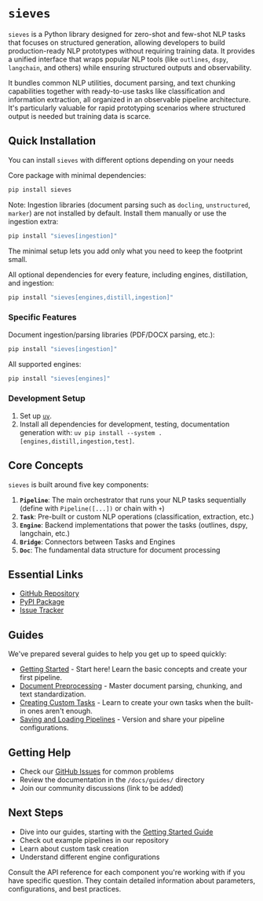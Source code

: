 # `sieves`

`sieves` is a Python library designed for zero-shot and few-shot NLP tasks that focuses on structured generation,
allowing developers to build production-ready NLP prototypes without requiring training data. It provides a unified
interface that wraps popular NLP tools (like `outlines`, `dspy`, `langchain`, and others) while ensuring structured
outputs and observability.

It bundles common NLP utilities, document parsing, and text chunking capabilities together with ready-to-use tasks like
classification and information extraction, all organized in an observable pipeline architecture. It's particularly
valuable for rapid prototyping scenarios where structured output is needed but training data is scarce.


## Quick Installation

You can install `sieves` with different options depending on your needs

Core package with minimal dependencies:
```bash
pip install sieves
```
Note: Ingestion libraries (document parsing such as `docling`, `unstructured`, `marker`) are not installed by default. Install them manually or use the ingestion extra:

```bash
pip install "sieves[ingestion]"
```

The minimal setup lets you add only what you need to keep the footprint small.

All optional dependencies for every feature, including engines, distillation, and ingestion:
```bash
pip install "sieves[engines,distill,ingestion]"
```

### Specific Features

Document ingestion/parsing libraries (PDF/DOCX parsing, etc.):
```bash
pip install "sieves[ingestion]"
```

All supported engines:
```bash
pip install "sieves[engines]"
```

### Development Setup

1. Set up [`uv`](https://github.com/astral-sh/uv).
2. Install all dependencies for development, testing, documentation generation with: `uv pip install --system .[engines,distill,ingestion,test]`.

## Core Concepts

`sieves` is built around five key components:

1. **`Pipeline`**: The main orchestrator that runs your NLP tasks sequentially (define with `Pipeline([...])` or chain with `+`)
2. **`Task`**: Pre-built or custom NLP operations (classification, extraction, etc.)
3. **`Engine`**: Backend implementations that power the tasks (outlines, dspy, langchain, etc.)
4. **`Bridge`**: Connectors between Tasks and Engines
5. **`Doc`**: The fundamental data structure for document processing

## Essential Links

- [GitHub Repository](https://github.com/mantisai/sieves)
- [PyPI Package](https://pypi.org/project/sieves/)
- [Issue Tracker](https://github.com/mantisai/sieves/issues)

## Guides

We've prepared several guides to help you get up to speed quickly:

- [Getting Started](guides/getting_started.md) - Start here! Learn the basic concepts and create your first pipeline.
- [Document Preprocessing](guides/preprocessing.md) - Master document parsing, chunking, and text standardization.
- [Creating Custom Tasks](guides/custom_tasks.md) - Learn to create your own tasks when the built-in ones aren't enough.
- [Saving and Loading Pipelines](guides/serialization.md) - Version and share your pipeline configurations.

## Getting Help

- Check our [GitHub Issues](https://github.com/mantisai/sieves/issues) for common problems
- Review the documentation in the `/docs/guides/` directory
- Join our community discussions (link to be added)

## Next Steps

- Dive into our guides, starting with the [Getting Started Guide](guides/getting_started.md)
- Check out example pipelines in our repository
- Learn about custom task creation
- Understand different engine configurations

Consult the API reference for each component you're working with if you have specific question. They contain detailed
information about parameters, configurations, and best practices.
